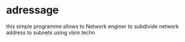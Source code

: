 # adressage 
this simple programme allows to Network enginer to subdivide network address to subnets using vlsm techn 

